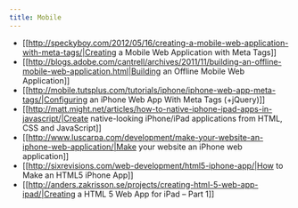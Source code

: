 ```yaml
---
title: Mobile
---
```

* [[http://speckyboy.com/2012/05/16/creating-a-mobile-web-application-with-meta-tags/|Creating a Mobile Web Application with Meta Tags]]
* [[http://blogs.adobe.com/cantrell/archives/2011/11/building-an-offline-mobile-web-application.html|Building an Offline Mobile Web Application]]
* [[http://mobile.tutsplus.com/tutorials/iphone/iphone-web-app-meta-tags/|Configuring an iPhone Web App With Meta Tags (+jQuery)]]
* [[http://matt.might.net/articles/how-to-native-iphone-ipad-apps-in-javascript/|Create native-looking iPhone/iPad applications from HTML, CSS and JavaScript]]
* [[http://www.luscarpa.com/development/make-your-website-an-iphone-web-application/|Make your website an iPhone web application]]
* [[http://sixrevisions.com/web-development/html5-iphone-app/|How to Make an HTML5 iPhone App]]
* [[http://anders.zakrisson.se/projects/creating-html-5-web-app-ipad/|Creating a HTML 5 Web App for iPad – Part 1]]
